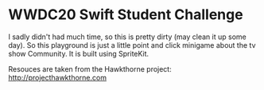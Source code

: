 # WWDC20 Swift Student Challenge

I sadly didn't had much time, so this is pretty dirty (may clean it up some day). 
So this playground is just a little point and click minigame about the tv show Community. It is built using SpriteKit. 

Resouces are taken from the Hawkthorne project: http://projecthawkthorne.com
